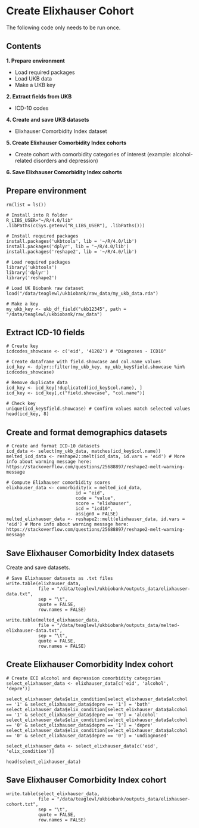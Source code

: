 # Create Elixhauser Cohort
The following code only needs to be run once.  

## Contents

**1. Prepare environment**  
- Load required packages  
- Load UKB data  
- Make a UKB key  

**2. Extract fields from UKB**  
- ICD-10 codes  

**4. Create and save UKB datasets**  
- Elixhauser Comorbidity Index dataset  

**5. Create Elixhauser Comorbidity Index cohorts**  
- Create cohort with comorbidity categories of interest (example: alcohol-related disorders and depression)  

**6. Save Elixhauser Comorbidity Index cohorts**  

## Prepare environment

```{r prep}
rm(list = ls())
```

```{r prep2}
# Install into R folder
R_LIBS_USER="~/R/4.0/lib"
.libPaths(c(Sys.getenv("R_LIBS_USER"), .libPaths()))

# Install required packages
install.packages('ukbtools', lib = '~/R/4.0/lib')
install.packages('dplyr', lib = '~/R/4.0/lib')
install.packages('reshape2', lib = '~/R/4.0/lib')
```

```{r prep3}
# Load required packages
library('ukbtools')
library('dplyr')
library('reshape2')
```

```{r prep4}
# Load UK Biobank raw dataset
load("/data/teaglewl/ukbiobank/raw_data/my_ukb_data.rda")
```

```{r prep5}
# Make a key
my_ukb_key <- ukb_df_field("ukb12345", path = "/data/teaglewl/ukbiobank/raw_data")
```

## Extract ICD-10 fields

```{r extract}
# Create key
icdcodes_showcase <- c('eid', '41202') # "Diagnoses - ICD10" 

# Create dataframe with field.showcase and col.name values
icd_key <- dplyr::filter(my_ukb_key, my_ukb_key$field.showcase %in% icdcodes_showcase)

# Remove duplicate data
icd_key <- icd_key[!duplicated(icd_key$col.name), ]
icd_key <- icd_key[,c("field.showcase", "col.name")]

# Check key
unique(icd_key$field.showcase) # Confirm values match selected values
head(icd_key, 8)
```

## Create and format demographics datasets

```{r create}
# Create and format ICD-10 datasets
icd_data <- select(my_ukb_data, matches(icd_key$col.name))
melted_icd_data <- reshape2::melt(icd_data, id.vars = 'eid') # More info about warning message here: https://stackoverflow.com/questions/25688897/reshape2-melt-warning-message
```

```{r format}
# Compute Elixhauser comorbidity scores
elixhauser_data <- comorbidity(x = melted_icd_data, 
                          id = "eid", 
                          code = "value", 
                          score = "elixhauser", 
                          icd = "icd10", 
                          assign0 = FALSE)
melted_elixhauser_data <- reshape2::melt(elixhauser_data, id.vars = 'eid') # More info about warning message here: https://stackoverflow.com/questions/25688897/reshape2-melt-warning-message
```

## Save Elixhauser Comorbidity Index datasets
Create and save datasets.  

```{r save}
# Save Elixhauser datasets as .txt files
write.table(elixhauser_data, 
            file = "/data/teaglewl/ukbiobank/outputs_data/elixhauser-data.txt", 
            sep = "\t", 
            quote = FALSE, 
            row.names = FALSE) 

write.table(melted_elixhauser_data, 
            file = "/data/teaglewl/ukbiobank/outputs_data/melted-elixhauser-data.txt", 
            sep = "\t", 
            quote = FALSE, 
            row.names = FALSE) 
```

## Create Elixhauser Comorbidity Index cohort

```{r create_cohort}
# Create ECI alcohol and depression comorbidity categories
select_elixhauser_data <- elixhauser_data[c('eid', 'alcohol', 'depre')]

select_elixhauser_data$elix_condition[select_elixhauser_data$alcohol == '1' & select_elixhauser_data$depre == '1'] = 'both'
select_elixhauser_data$elix_condition[select_elixhauser_data$alcohol == '1' & select_elixhauser_data$depre == '0'] = 'alcohol'
select_elixhauser_data$elix_condition[select_elixhauser_data$alcohol == '0' & select_elixhauser_data$depre == '1'] = 'depre'
select_elixhauser_data$elix_condition[select_elixhauser_data$alcohol == '0' & select_elixhauser_data$depre == '0'] = 'undiagnosed'

select_elixhauser_data <- select_elixhauser_data[c('eid', 'elix_condition')]

head(select_elixhauser_data)
```

## Save Elixhauser Comorbidity Index cohort

```{r save_cohort}
write.table(select_elixhauser_data, 
            file = "/data/teaglewl/ukbiobank/outputs_data/elixhauser-cohort.txt", 
            sep = "\t", 
            quote = FALSE, 
            row.names = FALSE)
```
